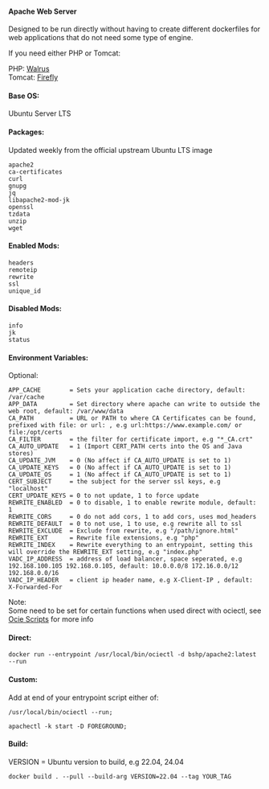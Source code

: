 #### Apache Web Server  
Designed to be run directly without having to create different dockerfiles for web applications that do not need some type of engine.
    
If you need either PHP or Tomcat:
    
PHP: [Walrus](https://github.com/bshp/walrus)  
Tomcat: [Firefly](https://github.com/bshp/firefly)  
    
#### Base OS:    
Ubuntu Server LTS
    
#### Packages:    
Updated weekly from the official upstream Ubuntu LTS image
````
apache2 
ca-certificates 
curl 
gnupg 
jq 
libapache2-mod-jk 
openssl 
tzdata 
unzip 
wget
````
#### Enabled Mods:
````
headers 
remoteip 
rewrite 
ssl 
unique_id
````
#### Disabled Mods:
````
info 
jk 
status
````
    
#### Environment Variables:    
    
Optional:    
````
APP_CACHE        = Sets your application cache directory, default: /var/cache
APP_DATA         = Set directory where apache can write to outside the web root, default: /var/www/data
CA_PATH          = URL or PATH to where CA Certificates can be found, prefixed with file: or url: , e.g url:https://www.example.com/ or file:/opt/certs
CA_FILTER        = the filter for certificate import, e.g "*_CA.crt"
CA_AUTO_UPDATE   = 1 (Import CERT_PATH certs into the OS and Java stores)
CA_UPDATE_JVM    = 0 (No affect if CA_AUTO_UPDATE is set to 1)
CA_UPDATE_KEYS   = 0 (No affect if CA_AUTO_UPDATE is set to 1)
CA_UPDATE_OS     = 1 (No affect if CA_AUTO_UPDATE is set to 1)
CERT_SUBJECT     = the subject for the server ssl keys, e.g "localhost"
CERT_UPDATE_KEYS = 0 to not update, 1 to force update
REWRITE_ENABLED  = 0 to disable, 1 to enable rewrite module, default: 1
REWRITE_CORS     = 0 do not add cors, 1 to add cors, uses mod_headers
REWRITE_DEFAULT  = 0 to not use, 1 to use, e.g rewrite all to ssl
REWRITE_EXCLUDE  = Exclude from rewrite, e.g "/path/ignore.html"
REWRITE_EXT      = Rewrite file extensions, e.g "php"
REWRITE_INDEX    = Rewrite everything to an entrypoint, setting this will override the REWRITE_EXT setting, e.g "index.php"
VADC_IP_ADDRESS  = address of load balancer, space seperated, e.g 192.168.100.105 192.168.0.105, default: 10.0.0.0/8 172.16.0.0/12 192.168.0.0/16
VADC_IP_HEADER   = client ip header name, e.g X-Client-IP , default: X-Forwarded-For
````
Note:    
Some need to be set for certain functions when used direct with ociectl, see [Ocie Scripts](https://github.com/bshp/ocie/tree/main/src) for more info    
#### Direct:  
````
docker run --entrypoint /usr/local/bin/ociectl -d bshp/apache2:latest --run
````
#### Custom:  
Add at end of your entrypoint script either of:  
````
/usr/local/bin/ociectl --run;
````
````
apachectl -k start -D FOREGROUND;
````
    
#### Build:  
VERSION = Ubuntu version to build, e.g 22.04, 24.04
````
docker build . --pull --build-arg VERSION=22.04 --tag YOUR_TAG
````
    
